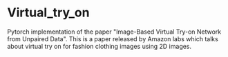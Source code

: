 # Virtual_try_on
Pytorch implementation of the paper "Image-Based Virtual Try-on Network from Unpaired Data". This is a paper released by Amazon
labs which talks about virtual try on for fashion clothing images using 2D images.
